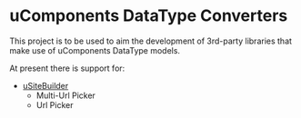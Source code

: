# uComponents DataType Converters

This project is to be used to aim the development of 3rd-party libraries that make use of uComponents DataType models.

At present there is support for:

* [uSiteBuilder](http://usitebuilder.vegaitsourcing.rs/)
    * Multi-Url Picker
    * Url Picker
